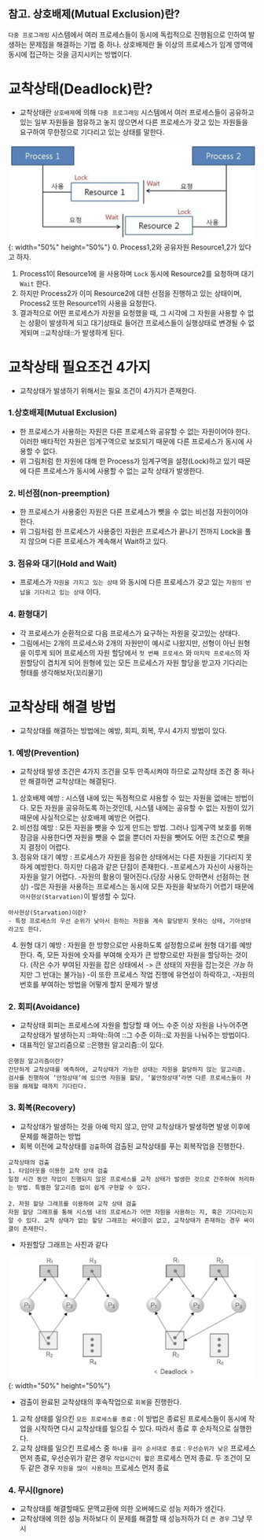 ## 참고. 상호배제(Mutual Exclusion)란?
`다중 프로그래밍` 시스템에서 여러 프로세스들이 동시에 독립적으로 진행됨으로 인하여 발생하는 문제점을 해결하는 기법 중 하나. 상호배제란 둘 이상의 프로세스가 임계 영역에 동시에 접근하는 것을 금지시키는 방법이다.  


# 교착상태(Deadlock)란?
* 교착상태란 `상호배제`에 의해 `다중 프로그래밍` 시스템에서 여러 프로세스들이 공유하고 있는 일부 자원들을 점유하고 놓지 않으면서 다른 프로세스가 갖고 있는 자원들을 요구하여 무한정으로 기다리고 있는 상태를 말한다.

![deadlock](./images/deadlock1.png){: width="50%" height="50%"}
0. Process1,2와 공유자원 Resource1,2가 있다고 하자.
1. Process1이 Resource1에 을 사용하며 `Lock` 동시에 Resource2를 요청하며 대기 `Wait` 한다.
2. 하지만 Process2가 이미 Resource2에 대한 선점을 진행하고 있는 상태이며, Process2 또한 Resource1의 사용을 요청한다.
3. 결과적으로 어떤 프로세스가 자원을 요청했을 때, 그 시각에 그 자원을 사용할 수 없는 상황이 발생하게 되고 대기상태로 들어간 프로세스들이 실행상태로 변경될 수 없게되며 ::교착상태::가 발생하게 된다.


# 교착상태 필요조건 4가지
* 교착상태가 발생하기 위해서는 필요 조건이 4가지가 존재한다.

### 1.상호배제(Mutual Exclusion)
* 한 프로세스가 사용하는 자원은 다른 프로세스와 공유할 수 없는 자원이어야 한다. 이러한 배타적인 자원은 임계구역으로 보호되기 때문에 다른 프로세스가 동시에 사용할 수 없다.
* 위 그림처럼 한 자원에 대해 한 Process가 임계구역을 설정(Lock)하고 있기 때문에 다른 프로세스가 동시에 사용할 수 없는 교착 상태가 발생한다.

### 2. 비선점(non-preemption)
* 한 프로세스가 사용중인 자원은 다른 프로세스가 뺏을 수 없는 비선점 자원이어야 한다.
* 위 그림처럼 한 프로세스가 사용중인 자원은 프로세스가 끝나기 전까지 Lock을 풀지 않으며 다른 프로세스가 계속해서 Wait하고 있다.

### 3. 점유와 대기(Hold and Wait)
* 프로세스가 `자원을 가지고 있는 상태` 와 동시에 다른 프로세스가 갖고 있는 `자원의 반납을 기다리고 있는 상태` 이다.

### 4. 환형대기
* 각 프로세스가 순환적으로 다음 프로세스가 요구하는 자원을 갖고있는 상태다.
* 그림에서는 2개의 프로세스와 2개의 자원만이 예시로 나왔지만, 선형이 아닌 원형을 이루게 되어 프로세스의 자원 할당에서 `첫 번째 프로세스` 와 `마지막 프로세스`의 자원할당이 겹치게 되어 원형에 있는 모든 프로세스가 자원 할당을 받고자 기다리는 형태를 생각해보자(꼬리물기)

# 교착상태 해결 방법
* 교착상태를 해결하는 방법에는 예방, 회피, 회복, 무시 4가지 방법이 있다.

### 1. 예방(Prevention)
* 교착상태 발생 조건은 4가지 조건을 모두 만족시켜야 하므로 교착상태 조건 중 하나만 해결하면 교착상태는 해결된다.

1. 상호배제 예방 : 시스템 내에 있는 독점적으로 샤용할 수 있는 자원을 없애는 방법이다. 모든 자원을 공유하도록 하는것인데, 시스템 내에는 공유할 수 없는 자원이 있기 때문에 사실적으로는 상호배제 예방은 어렵다.
2. 비선점 예방 : 모든 자원을 뺏을 수 있게 만드는 방법. 그러나 임계구역 보호를 위해 잠금을 사용한다면 자원을 뺏을 수 없을 뿐더러 자원을 뺏어도 어떤 조건으로 뺏을 지 결정이 어렵다.
3. 점유와 대기 예방 : 프로세스가 자원을 점유한 상태에서는 다른 자원을 기다리지 못하게 예방한다.  하지만 다음과 같은 단점이 존재한다.
-프로세스가 자신이 사용하는 자원을 알기 어렵다.
-자원의 활용이 떨어진다.(당장 사용도 안하면서 선점하는 현상)
-많은 자원을 사용하는 프로세스는 동시에 모든 자원을 확보하기 어렵기 때문에 `아사현상(Starvation)`이 발생할 수 있다.
```
아사현상(Starvation)이란?
- 특정 프로세스의 우선 순위가 낮아서 원하는 자원을 계속 할당받지 못하는 상태, 기아상태라고도 한다.
```

4. 원형 대기 예방 : 자원을 한 방향으로만 사용하도록 설정함으로써 원형 대기를 예방한다. 즉, 모든 자원에 숫자를 부여해 숫자가 큰 방향으로만 자원을 할당하는 것이다. (작은 수가 부여된 자원을 잡은 상태에서 -> 큰 상태의 자원을 잡는것은 _가능_ 하지만 그 반대는 불가능)
-이 또한 프로세스 작업 진행에 유연성이 하락하고,
-자원의 번호를 부여하는 방법을 어떻게 할지 문제가 발생

### 2. 회피(Avoidance)
* 교착상태 회피는 프로세스에 자원을 할당할 때 어느 수준 이상 자원을 나누어주면 교착상태가 발생하는지 ::파악::하여 ::그 수준 이하::로 자원을 나눠주는 방법이다.
* 대표적인 알고리즘으로 ::은행원 알고리즘::이 있다.
```
은행원 알고리즘이란?
간단하게 교착상태를 예측하여, 교착상태가 가능한 상태는 자원을 할당하지 않는 알고리즘.
검사를 진행하여 ‘안정상태’에 있으면 자원을 할당, ‘불안정상태’라면 다른 프로세스들이 자원을 해제할 때까지 기다린다.
```

### 3. 회복(Recovery)
* 교착상태가 발생하는 것을 아예 막지 않고, 만약 교착상태가 발생하면 발생 이후에 문제를 해결하는 방법
* 회복 이전에 교착상태를 `검출`하여 검출된 교착상태를 푸는 회복작업을 진행한다.
```
교착상태의 검출
1. 타임아웃을 이용한 교착 상태 검출
일정 시간 동안 작업이 진행되지 않은 프로세스를 교착 상태가 발생한 것으로 간주하여 처리하는 방법. 특별한 알고리즘 없이 쉽게 구현할 수 있다.

2. 자원 할당 그래프를 이용하여 교착 상태 검출
자원 할당 그래프를 통해 시스템 내의 프로세스가 어떤 자원을 사용하는 지, 혹은 기다리는지 알 수 있다. 교착 상태가 없는 할당 그래프는 싸이클이 없고, 교착상태가 존재하는 경우 싸이클이 존재한다.
```

* 자원할당 그래프는 사진과 같다

![자원할당 그래프](./images/deadlock2.png){: width="50%" height="50%"}

* 검출이 완료된 교착상태의 후속작업으로 `회복`을 진행한다.
1. 교착 상태를 일으킨 `모든 프로세스를 종료` : 이 방법은 종료된 프로세스들이 동시에 작업을 시작하면 다시 교착상태를 일으킬 수 있다. 따라서 종료 후 순차적으로 실행한다.
2. 교착 상태를 일으킨 프로세스 중 `하나를 골라 순서대로 종료` : `우선순위가 낮은` 프로세스 먼저 종료, 우선순위가 같은 경우 `작업시간이 짧은` 프로세스 먼저 종료. 두 조건이 모두 같은 경우 `자원을 많이 사용하는` 프로세스 먼저 종료

### 4. 무시(Ignore)
* 교착상태를 해결할때도 문맥교환에 의한 오버헤드로 성능 저하가 생긴다.
* 교착상태에 의한 성능 저하보다 이 문제를 해결할 때 성능저하가 더 `큰 경우` 그냥 무시
